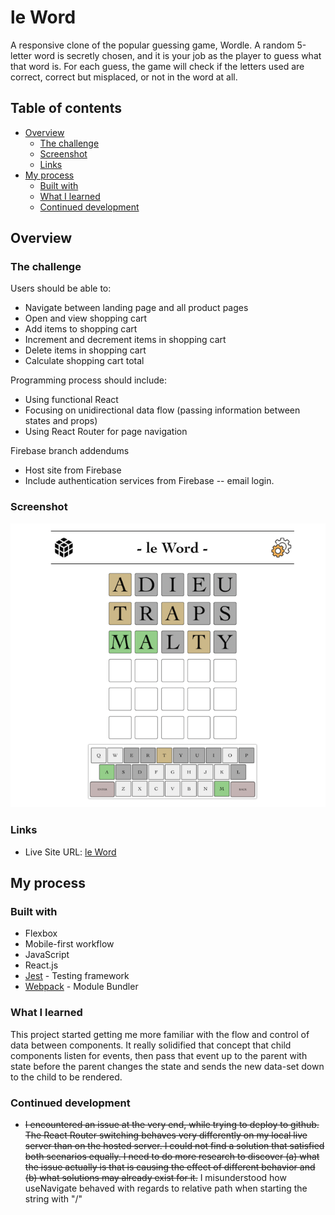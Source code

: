 # le Word

A responsive clone of the popular guessing game, Wordle. A random 5-letter word is secretly chosen, and it is your job as the player to guess what that word is. For each guess, the game will check if the letters used are correct, correct but misplaced, or not in the word at all.

## Table of contents

- [Overview](#overview)
  - [The challenge](#the-challenge)
  - [Screenshot](#screenshot)
  - [Links](#links)
- [My process](#my-process)
  - [Built with](#built-with)
  - [What I learned](#what-i-learned)
  - [Continued development](#continued-development)

## Overview

### The challenge

Users should be able to:

- Navigate between landing page and all product pages
- Open and view shopping cart
- Add items to shopping cart
- Increment and decrement items in shopping cart
- Delete items in shopping cart
- Calculate shopping cart total

Programming process should include:

- Using functional React
- Focusing on unidirectional data flow (passing information between states and props)
- Using React Router for page navigation

Firebase branch addendums

- Host site from Firebase
- Include authentication services from Firebase -- email login.

### Screenshot

![](./images/wordle.png)

### Links

- Live Site URL: [le Word](https://jessejputnam.github.io/wordle-clone/)

## My process

### Built with

- Flexbox
- Mobile-first workflow
- JavaScript
- React.js
- [Jest](https://jestjs.io/) - Testing framework
- [Webpack](https://webpack.js.org/) - Module Bundler

### What I learned

This project started getting me more familiar with the flow and control of data between components. It really solidified that concept that child components listen for events, then pass that event up to the parent with state before the parent changes the state and sends the new data-set down to the child to be rendered.

### Continued development

- ~~I encountered an issue at the very end, while trying to deploy to github. The React Router switching behaves very differently on my local live server than on the hosted server. I could not find a solution that satisfied both scenarios equally. I need to do more research to discover (a) what the issue actually is that is causing the effect of different behavior and (b) what solutions may already exist for it.~~ I misunderstood how useNavigate behaved with regards to relative path when starting the string with "/"
